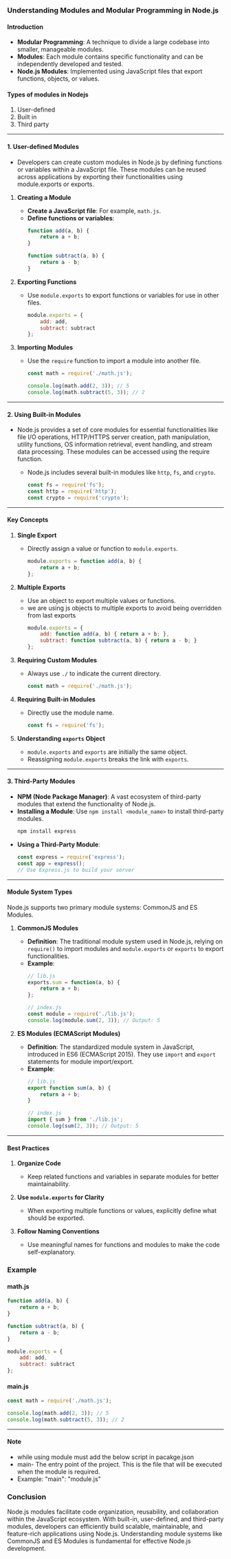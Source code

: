 ### Understanding Modules and Modular Programming in Node.js

#### Introduction
- **Modular Programming**: A technique to divide a large codebase into smaller, manageable modules.
- **Modules**: Each module contains specific functionality and can be independently developed and tested.
- **Node.js Modules**: Implemented using JavaScript files that export functions, objects, or values.

#### Types of modules in Nodejs
1. User-defined
2. Built in
3. Third party

---

#### 1. User-defined Modules 
- Developers can create custom modules in Node.js by defining functions or variables within a JavaScript file. These modules can be reused across applications by exporting their functionalities using module.exports or exports.

1. **Creating a Module**
    - **Create a JavaScript file**: For example, `math.js`.
    - **Define functions or variables**:
        ```javascript
        function add(a, b) {
            return a + b;
        }

        function subtract(a, b) {
            return a - b;
        }
        ```

2. **Exporting Functions**
    - Use `module.exports` to export functions or variables for use in other files.
        ```javascript
        module.exports = {
            add: add,
            subtract: subtract
        };
        ```

3. **Importing Modules**
    - Use the `require` function to import a module into another file.
        ```javascript
        const math = require('./math.js');

        console.log(math.add(2, 3)); // 5
        console.log(math.subtract(5, 3)); // 2
        ```
---

#### 2. **Using Built-in Modules**
- Node.js provides a set of core modules for essential functionalities like file I/O operations, HTTP/HTTPS server creation, path manipulation, utility functions, OS 
  information retrieval, event handling, and stream data processing. These modules can be accessed using the require function.

    - Node.js includes several built-in modules like `http`, `fs`, and `crypto`.
        ```javascript
        const fs = require('fs');
        const http = require('http');
        const crypto = require('crypto');
        ```

---

#### Key Concepts

1. **Single Export**
    - Directly assign a value or function to `module.exports`.
        ```javascript
        module.exports = function add(a, b) {
            return a + b;
        };
        ```

2. **Multiple Exports**
    - Use an object to export multiple values or functions.
    - we are using js objects to multiple exports to avoid being overridden from last exports
        ```javascript
        module.exports = {
            add: function add(a, b) { return a + b; },
            subtract: function subtract(a, b) { return a - b; }
        };
        ```

3. **Requiring Custom Modules**
    - Always use `./` to indicate the current directory.
        ```javascript
        const math = require('./math.js');
        ```

4. **Requiring Built-in Modules**
    - Directly use the module name.
        ```javascript
        const fs = require('fs');
        ```

5. **Understanding `exports` Object**
    - `module.exports` and `exports` are initially the same object.
    - Reassigning `module.exports` breaks the link with `exports`.

---

#### 3.  Third-Party Modules
- **NPM (Node Package Manager)**: A vast ecosystem of third-party modules that extend the functionality of Node.js.
- **Installing a Module**: Use `npm install <module_name>` to install third-party modules.
    ```bash
    npm install express
    ```
- **Using a Third-Party Module**:
    ```javascript
    const express = require('express');
    const app = express();
    // Use Express.js to build your server
    ```

---

#### Module System Types
Node.js supports two primary module systems: CommonJS and ES Modules.

1. **CommonJS Modules**
    - **Definition**: The traditional module system used in Node.js, relying on `require()` to import modules and `module.exports` or `exports` to export functionalities.
    - **Example**:
        ```javascript
        // lib.js
        exports.sum = function(a, b) {
            return a + b;
        };

        // index.js
        const module = require('./lib.js');
        console.log(module.sum(2, 3)); // Output: 5
        ```

2. **ES Modules (ECMAScript Modules)**
    - **Definition**: The standardized module system in JavaScript, introduced in ES6 (ECMAScript 2015). They use `import` and `export` statements for module import/export.
    - **Example**:
        ```javascript
        // lib.js
        export function sum(a, b) {
            return a + b;
        }

        // index.js
        import { sum } from './lib.js';
        console.log(sum(2, 3)); // Output: 5
        ```
---




#### Best Practices

1. **Organize Code**
    - Keep related functions and variables in separate modules for better maintainability.

2. **Use `module.exports` for Clarity**
    - When exporting multiple functions or values, explicitly define what should be exported.

3. **Follow Naming Conventions**
    - Use meaningful names for functions and modules to make the code self-explanatory.

### Example

#### math.js
```javascript
function add(a, b) {
    return a + b;
}

function subtract(a, b) {
    return a - b;
}

module.exports = {
    add: add,
    subtract: subtract
};
```

#### main.js
```javascript
const math = require('./math.js');

console.log(math.add(2, 3)); // 5
console.log(math.subtract(5, 3)); // 2
```

---
#### Note 
- while using module must add the below script in pacakge.json
- main-  The entry point of the project. This is the file that will be executed when the module is required.
- Example: "main": "module.js"

### Conclusion
Node.js modules facilitate code organization, reusability, and collaboration within the JavaScript ecosystem. With built-in, user-defined, and third-party modules, developers can efficiently build scalable, maintainable, and feature-rich applications using Node.js. Understanding module systems like CommonJS and ES Modules is fundamental for effective Node.js development.
